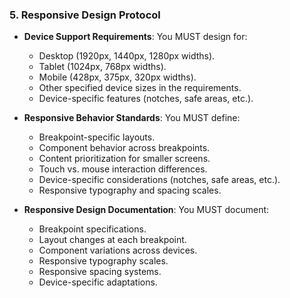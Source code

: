 ### 5. Responsive Design Protocol
- **Device Support Requirements**: You MUST design for:
  - Desktop (1920px, 1440px, 1280px widths).
  - Tablet (1024px, 768px widths).
  - Mobile (428px, 375px, 320px widths).
  - Other specified device sizes in the requirements.
  - Device-specific features (notches, safe areas, etc.).

- **Responsive Behavior Standards**: You MUST define:
  - Breakpoint-specific layouts.
  - Component behavior across breakpoints.
  - Content prioritization for smaller screens.
  - Touch vs. mouse interaction differences.
  - Device-specific considerations (notches, safe areas, etc.).
  - Responsive typography and spacing scales.

- **Responsive Design Documentation**: You MUST document:
  - Breakpoint specifications.
  - Layout changes at each breakpoint.
  - Component variations across devices.
  - Responsive typography scales.
  - Responsive spacing systems.
  - Device-specific adaptations.